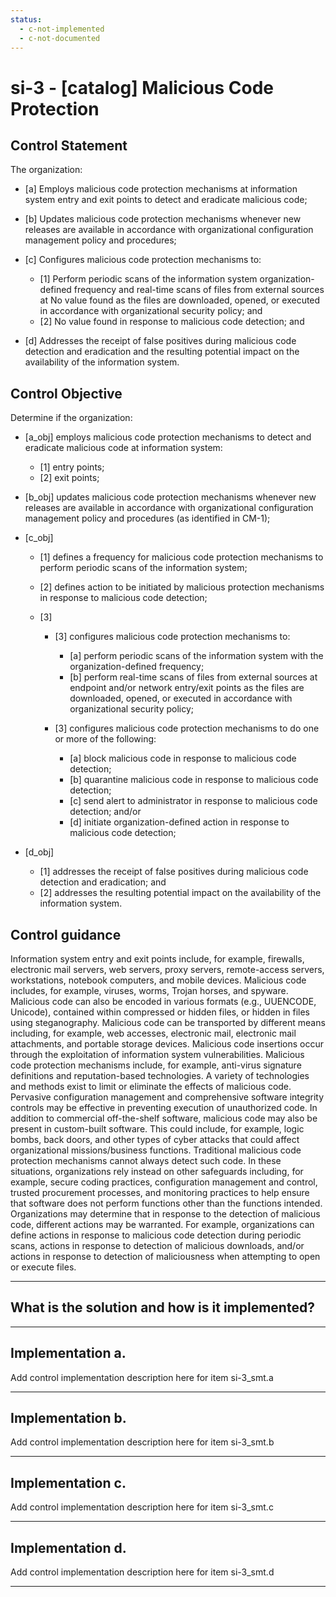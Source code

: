```yaml
---
status:
  - c-not-implemented
  - c-not-documented
---
```


# si-3 - \[catalog\] Malicious Code Protection

## Control Statement

The organization:

- \[a\] Employs malicious code protection mechanisms at information system entry and exit points to detect and eradicate malicious code;

- \[b\] Updates malicious code protection mechanisms whenever new releases are available in accordance with organizational configuration management policy and procedures;

- \[c\] Configures malicious code protection mechanisms to:

  - \[1\] Perform periodic scans of the information system organization-defined frequency and real-time scans of files from external sources at No value found as the files are downloaded, opened, or executed in accordance with organizational security policy; and
  - \[2\]  No value found in response to malicious code detection; and

- \[d\] Addresses the receipt of false positives during malicious code detection and eradication and the resulting potential impact on the availability of the information system.

## Control Objective

Determine if the organization:

- \[a_obj\] employs malicious code protection mechanisms to detect and eradicate malicious code at information system:

  - \[1\] entry points;
  - \[2\] exit points;

- \[b_obj\] updates malicious code protection mechanisms whenever new releases are available in accordance with organizational configuration management policy and procedures (as identified in CM-1);

- \[c_obj\]

  - \[1\] defines a frequency for malicious code protection mechanisms to perform periodic scans of the information system;
  - \[2\] defines action to be initiated by malicious protection mechanisms in response to malicious code detection;
  - \[3\]

    - \[3\] configures malicious code protection mechanisms to:

      - \[a\] perform periodic scans of the information system with the organization-defined frequency;
      - \[b\] perform real-time scans of files from external sources at endpoint and/or network entry/exit points as the files are downloaded, opened, or executed in accordance with organizational security policy;

    - \[3\] configures malicious code protection mechanisms to do one or more of the following:

      - \[a\] block malicious code in response to malicious code detection;
      - \[b\] quarantine malicious code in response to malicious code detection;
      - \[c\] send alert to administrator in response to malicious code detection; and/or
      - \[d\] initiate organization-defined action in response to malicious code detection;

- \[d_obj\]

  - \[1\] addresses the receipt of false positives during malicious code detection and eradication; and
  - \[2\] addresses the resulting potential impact on the availability of the information system.

## Control guidance

Information system entry and exit points include, for example, firewalls, electronic mail servers, web servers, proxy servers, remote-access servers, workstations, notebook computers, and mobile devices. Malicious code includes, for example, viruses, worms, Trojan horses, and spyware. Malicious code can also be encoded in various formats (e.g., UUENCODE, Unicode), contained within compressed or hidden files, or hidden in files using steganography. Malicious code can be transported by different means including, for example, web accesses, electronic mail, electronic mail attachments, and portable storage devices. Malicious code insertions occur through the exploitation of information system vulnerabilities. Malicious code protection mechanisms include, for example, anti-virus signature definitions and reputation-based technologies. A variety of technologies and methods exist to limit or eliminate the effects of malicious code. Pervasive configuration management and comprehensive software integrity controls may be effective in preventing execution of unauthorized code. In addition to commercial off-the-shelf software, malicious code may also be present in custom-built software. This could include, for example, logic bombs, back doors, and other types of cyber attacks that could affect organizational missions/business functions. Traditional malicious code protection mechanisms cannot always detect such code. In these situations, organizations rely instead on other safeguards including, for example, secure coding practices, configuration management and control, trusted procurement processes, and monitoring practices to help ensure that software does not perform functions other than the functions intended. Organizations may determine that in response to the detection of malicious code, different actions may be warranted. For example, organizations can define actions in response to malicious code detection during periodic scans, actions in response to detection of malicious downloads, and/or actions in response to detection of maliciousness when attempting to open or execute files.

______________________________________________________________________

## What is the solution and how is it implemented?

<!-- Please leave this section blank and enter implementation details in the parts below. -->

______________________________________________________________________

## Implementation a.

Add control implementation description here for item si-3_smt.a

______________________________________________________________________

## Implementation b.

Add control implementation description here for item si-3_smt.b

______________________________________________________________________

## Implementation c.

Add control implementation description here for item si-3_smt.c

______________________________________________________________________

## Implementation d.

Add control implementation description here for item si-3_smt.d

______________________________________________________________________
